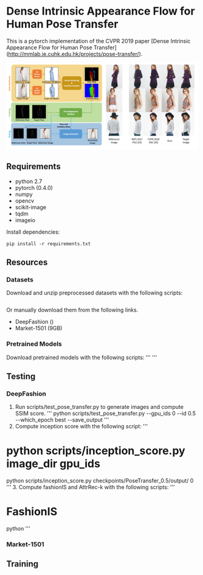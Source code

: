 # Dense Intrinsic Appearance Flow for Human Pose Transfer

This is a pytorch implementation of the CVPR 2019 paper [Dense Intrinsic Appearance Flow for Human Pose Transfer] (http://mmlab.ie.cuhk.edu.hk/projects/pose-transfer/).

![fig_intro](imgs/fig_intro.png)

## Requirements
- python 2.7
- pytorch (0.4.0)
- numpy
- opencv
- scikit-image
- tqdm
- imageio

Install dependencies:
```
pip install -r requirements.txt
```

## Resources

### Datasets
Download and unzip preprocessed datasets with the following scripts:
```
```
Or manually download them from the following links.
- DeepFashion ()
- Market-1501 (9GB)

### Pretrained Models
Download pretrained models with the following scripts:
'''
'''

## Testing
### DeepFashion
1. Run scripts/test_pose_transfer.py to generate images and compute SSIM score.
'''
python scripts/test_pose_transfer.py --gpu_ids 0 --id 0.5 --which_epoch best --save_output
'''
2. Compute inception score with the following script:
'''
# python scripts/inception_score.py image_dir gpu_ids
python scripts/inception_score.py checkpoints/PoseTransfer_0.5/output/ 0
'''
3. Compute fashionIS and AttrRec-k with the following scripts:
'''
# FashionIS
python 
'''
### Market-1501

## Training




